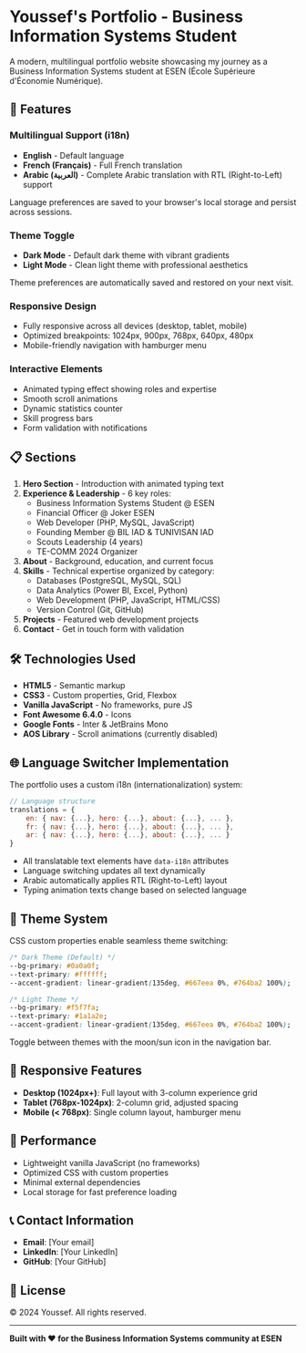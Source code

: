 # Youssef's Portfolio - Business Information Systems Student

A modern, multilingual portfolio website showcasing my journey as a Business Information Systems student at ESEN (École Supérieure d'Économie Numérique).

## 🌟 Features

### Multilingual Support (i18n)
- **English** - Default language
- **French (Français)** - Full French translation
- **Arabic (العربية)** - Complete Arabic translation with RTL (Right-to-Left) support

Language preferences are saved to your browser's local storage and persist across sessions.

### Theme Toggle
- **Dark Mode** - Default dark theme with vibrant gradients
- **Light Mode** - Clean light theme with professional aesthetics

Theme preferences are automatically saved and restored on your next visit.

### Responsive Design
- Fully responsive across all devices (desktop, tablet, mobile)
- Optimized breakpoints: 1024px, 900px, 768px, 640px, 480px
- Mobile-friendly navigation with hamburger menu

### Interactive Elements
- Animated typing effect showing roles and expertise
- Smooth scroll animations
- Dynamic statistics counter
- Skill progress bars
- Form validation with notifications

## 📋 Sections

1. **Hero Section** - Introduction with animated typing text
2. **Experience & Leadership** - 6 key roles:
   - Business Information Systems Student @ ESEN
   - Financial Officer @ Joker ESEN
   - Web Developer (PHP, MySQL, JavaScript)
   - Founding Member @ BIL IAD & TUNIVISAN IAD
   - Scouts Leadership (4 years)
   - TE-COMM 2024 Organizer
3. **About** - Background, education, and current focus
4. **Skills** - Technical expertise organized by category:
   - Databases (PostgreSQL, MySQL, SQL)
   - Data Analytics (Power BI, Excel, Python)
   - Web Development (PHP, JavaScript, HTML/CSS)
   - Version Control (Git, GitHub)
5. **Projects** - Featured web development projects
6. **Contact** - Get in touch form with validation

## 🛠️ Technologies Used

- **HTML5** - Semantic markup
- **CSS3** - Custom properties, Grid, Flexbox
- **Vanilla JavaScript** - No frameworks, pure JS
- **Font Awesome 6.4.0** - Icons
- **Google Fonts** - Inter & JetBrains Mono
- **AOS Library** - Scroll animations (currently disabled)

## 🌐 Language Switcher Implementation

The portfolio uses a custom i18n (internationalization) system:

```javascript
// Language structure
translations = {
    en: { nav: {...}, hero: {...}, about: {...}, ... },
    fr: { nav: {...}, hero: {...}, about: {...}, ... },
    ar: { nav: {...}, hero: {...}, about: {...}, ... }
}
```

- All translatable text elements have `data-i18n` attributes
- Language switching updates all text dynamically
- Arabic automatically applies RTL (Right-to-Left) layout
- Typing animation texts change based on selected language

## 🎨 Theme System

CSS custom properties enable seamless theme switching:

```css
/* Dark Theme (Default) */
--bg-primary: #0a0a0f;
--text-primary: #ffffff;
--accent-gradient: linear-gradient(135deg, #667eea 0%, #764ba2 100%);

/* Light Theme */
--bg-primary: #f5f7fa;
--text-primary: #1a1a2e;
--accent-gradient: linear-gradient(135deg, #667eea 0%, #764ba2 100%);
```

Toggle between themes with the moon/sun icon in the navigation bar.

## 📱 Responsive Features

- **Desktop (1024px+)**: Full layout with 3-column experience grid
- **Tablet (768px-1024px)**: 2-column grid, adjusted spacing
- **Mobile (< 768px)**: Single column layout, hamburger menu

## 🚀 Performance

- Lightweight vanilla JavaScript (no frameworks)
- Optimized CSS with custom properties
- Minimal external dependencies
- Local storage for fast preference loading

## 📞 Contact Information

- **Email**: [Your email]
- **LinkedIn**: [Your LinkedIn]
- **GitHub**: [Your GitHub]

## 📄 License

© 2024 Youssef. All rights reserved.

---

**Built with ❤️ for the Business Information Systems community at ESEN**
